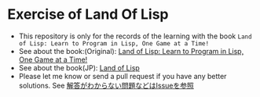# Exercise of Land Of Lisp
* This repository is only for the records of the learning with the book `Land of Lisp: Learn to Program in Lisp, One Game at a Time!`
* See about the book:(Original): [Land of Lisp: Learn to Program in Lisp, One Game at a Time!](http://www.amazon.co.jp/gp/product/1593272812/ref=as_li_qf_sp_asin_tl?ie=UTF8&camp=247&creative=1211&creativeASIN=4774132640&linkCode=as2&tag=gunjinikkisol-22)
* See about the book(JP): [Land of Lisp](http://www.amazon.co.jp/gp/product/4873115876/ref=as_li_qf_sp_asin_tl?ie=UTF8&camp=247&creative=1211&creativeASIN=4774132640&linkCode=as2&tag=gunjinikkisol-22)
* Please let me know or send a pull request if you have any better solutions. See [解答がわからない問題などはIssueを参照](https://github.com/kaznum/land_of_lisp/issues)


